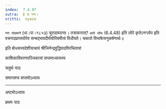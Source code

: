 ```yaml
---
index:  7.4.97
sutra:  ई च गणः।
vritti:  nyasa
---
```


`गण संख्याने` (धा।पा।१८५३) चुरादावदन्तः। तत्राकारात्? `अतो लोपः` (6.4.48) इति लोपे कृतेऽनग्लोप इति वचनादप्राप्तयोरेव सन्बद्भावदीर्घयोरिवमीत्वं विधीयते। 
चकारो विभाषेत्यनुकर्षणार्थः॥ 

इति बोधसत्त्वदेशीयाचायं श्रीजिनेन्द्रवुद्धिपादविरचितायां 

काशिकाविवरणपञ्जिकायां सप्तमाध्यायस्य

चतुर्थः पादः

समाप्तश्च सप्तमोऽध्यायः
- - -


अष्टमोऽध्यायः

प्रथमः पादः

